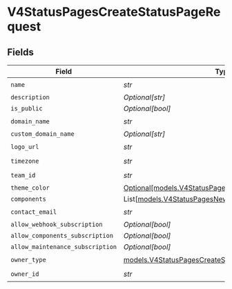 # V4StatusPagesCreateStatusPageRequest


## Fields

| Field                                                                                                              | Type                                                                                                               | Required                                                                                                           | Description                                                                                                        |
| ------------------------------------------------------------------------------------------------------------------ | ------------------------------------------------------------------------------------------------------------------ | ------------------------------------------------------------------------------------------------------------------ | ------------------------------------------------------------------------------------------------------------------ |
| `name`                                                                                                             | *str*                                                                                                              | :heavy_check_mark:                                                                                                 | N/A                                                                                                                |
| `description`                                                                                                      | *Optional[str]*                                                                                                    | :heavy_minus_sign:                                                                                                 | N/A                                                                                                                |
| `is_public`                                                                                                        | *Optional[bool]*                                                                                                   | :heavy_minus_sign:                                                                                                 | N/A                                                                                                                |
| `domain_name`                                                                                                      | *str*                                                                                                              | :heavy_check_mark:                                                                                                 | N/A                                                                                                                |
| `custom_domain_name`                                                                                               | *Optional[str]*                                                                                                    | :heavy_minus_sign:                                                                                                 | N/A                                                                                                                |
| `logo_url`                                                                                                         | *str*                                                                                                              | :heavy_check_mark:                                                                                                 | N/A                                                                                                                |
| `timezone`                                                                                                         | *str*                                                                                                              | :heavy_check_mark:                                                                                                 | N/A                                                                                                                |
| `team_id`                                                                                                          | *str*                                                                                                              | :heavy_check_mark:                                                                                                 | N/A                                                                                                                |
| `theme_color`                                                                                                      | [Optional[models.V4StatusPagesNewStatusPageThemeColor]](../models/v4statuspagesnewstatuspagethemecolor.md)         | :heavy_minus_sign:                                                                                                 | N/A                                                                                                                |
| `components`                                                                                                       | List[[models.V4StatusPagesNewStatusPageComponentList](../models/v4statuspagesnewstatuspagecomponentlist.md)]       | :heavy_minus_sign:                                                                                                 | N/A                                                                                                                |
| `contact_email`                                                                                                    | *str*                                                                                                              | :heavy_check_mark:                                                                                                 | N/A                                                                                                                |
| `allow_webhook_subscription`                                                                                       | *Optional[bool]*                                                                                                   | :heavy_minus_sign:                                                                                                 | N/A                                                                                                                |
| `allow_components_subscription`                                                                                    | *Optional[bool]*                                                                                                   | :heavy_minus_sign:                                                                                                 | N/A                                                                                                                |
| `allow_maintenance_subscription`                                                                                   | *Optional[bool]*                                                                                                   | :heavy_minus_sign:                                                                                                 | N/A                                                                                                                |
| `owner_type`                                                                                                       | [models.V4StatusPagesCreateStatusPageRequestOwnerType](../models/v4statuspagescreatestatuspagerequestownertype.md) | :heavy_check_mark:                                                                                                 | N/A                                                                                                                |
| `owner_id`                                                                                                         | *str*                                                                                                              | :heavy_check_mark:                                                                                                 | N/A                                                                                                                |